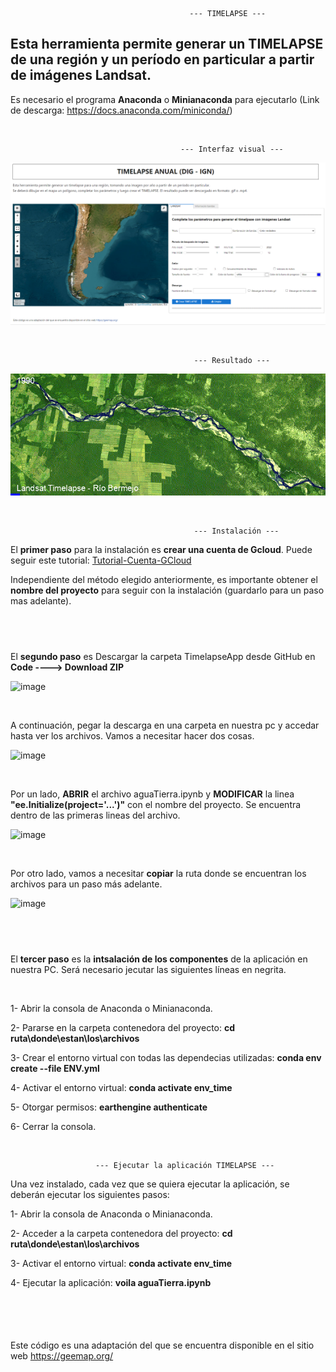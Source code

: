                                             --- TIMELAPSE --- 
                                                            
## Esta herramienta permite generar un TIMELAPSE de una región y un período en particular a partir de imágenes Landsat.

Es necesario el programa **Anaconda** o **Minianaconda** para ejecutarlo (Link de descarga: https://docs.anaconda.com/miniconda/)

&nbsp;

                                          --- Interfaz visual --- 

<p align="center">
  <img src=images/timelapse.png alt="Interfaz">
</p>

&nbsp;

                                             --- Resultado --- 
                                                          
<p align="center">
  <img src=images/landsat_rioBermejo.gif alt="Gif">
</p>



&nbsp;


                                             --- Instalación ---

El **primer paso** para la instalación es **crear una cuenta de Gcloud**. Puede seguir este tutorial: [Tutorial-Cuenta-GCloud](https://github.com/etengler/TimelapseApp/blob/main/Tutorial%20-%20Cuenta%20GCloud.pdf)

Independiente del método elegido anteriormente, es importante obtener el **nombre del proyecto** para seguir con la instalación (guardarlo para un paso mas adelante).

&nbsp;
-----------------------------------------------------------------------------------------------------

El **segundo paso** es Descargar la carpeta TimelapseApp desde GitHub en **Code ----> Download ZIP**

![image](https://github.com/user-attachments/assets/316df2b0-cbeb-4411-ae77-d75211709a02)


&nbsp;

A continuación, pegar la descarga en una carpeta en nuestra pc y accedar hasta ver los archivos. Vamos a necesitar hacer dos cosas.

![image](https://github.com/user-attachments/assets/313fabe5-3aea-4eaf-afa4-abbca6af93de)

&nbsp;


Por un lado, **ABRIR** el archivo aguaTierra.ipynb y **MODIFICAR** la linea **"ee.Initialize(project='...')"** con el nombre del proyecto. Se encuentra dentro de las primeras lineas del archivo. 

![image](https://github.com/user-attachments/assets/7a2cb104-5f55-4079-904f-ac4eb0c8f7aa)


&nbsp;

Por otro lado, vamos a necesitar **copiar** la ruta donde se encuentran los archivos para un paso más adelante.

![image](https://github.com/user-attachments/assets/ebc7740d-b4ad-49cd-8263-fc10e7a9f3c1)


&nbsp;
-----------------------------------------------------------------------------------------------------

El **tercer paso** es la **intsalación de los componentes** de la aplicación en nuestra PC. Será necesario jecutar las siguientes líneas en negrita.

&nbsp;

  1- Abrir la consola de Anaconda o Minianaconda. 

  2- Pararse en la carpeta contenedora del proyecto: **cd ruta\donde\estan\los\archivos**
  
  3- Crear el entorno virtual con todas las dependecias utilizadas: **conda env create --file ENV.yml**

  4- Activar el entorno virtual: **conda activate env_time**

  5- Otorgar permisos: **earthengine authenticate**
  
  6- Cerrar la consola.

  
&nbsp;

                       --- Ejecutar la aplicación TIMELAPSE ---

Una vez instalado, cada vez que se quiera ejecutar la aplicación, se deberán ejecutar los siguientes pasos:


  1- Abrir la consola de Anaconda o Minianaconda. 

  2- Acceder a la carpeta contenedora del proyecto:  **cd ruta\donde\estan\los\archivos**

  3- Activar el entorno virtual: **conda activate env_time**

  4- Ejecutar la aplicación: **voila aguaTierra.ipynb**


&nbsp;
----------------------------------------------------------------------------------------------------------------  

##

Este código es una adaptación del que se encuentra disponible en el sitio web https://geemap.org/
